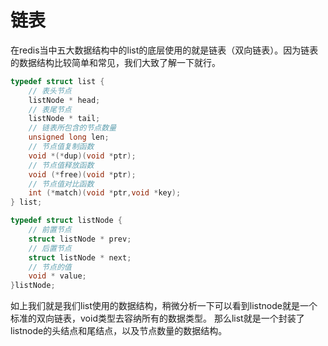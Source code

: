 # 链表

在redis当中五大数据结构中的list的底层使用的就是链表（双向链表）。因为链表的数据结构比较简单和常见，我们大致了解一下就行。

```c
typedef struct list {
    // 表头节点
    listNode * head;
    // 表尾节点
    listNode * tail;
    // 链表所包含的节点数量
    unsigned long len;
    // 节点值复制函数
    void *(*dup)(void *ptr);
    // 节点值释放函数
    void (*free)(void *ptr);
    // 节点值对比函数
    int (*match)(void *ptr,void *key);
} list;

typedef struct listNode {
    // 前置节点
    struct listNode * prev;
    // 后置节点
    struct listNode * next;
    // 节点的值
    void * value;
}listNode;
```

如上我们就是我们list使用的数据结构，稍微分析一下可以看到listnode就是一个标准的双向链表，void类型去容纳所有的数据类型。
那么list就是一个封装了listnode的头结点和尾结点，以及节点数量的数据结构。
